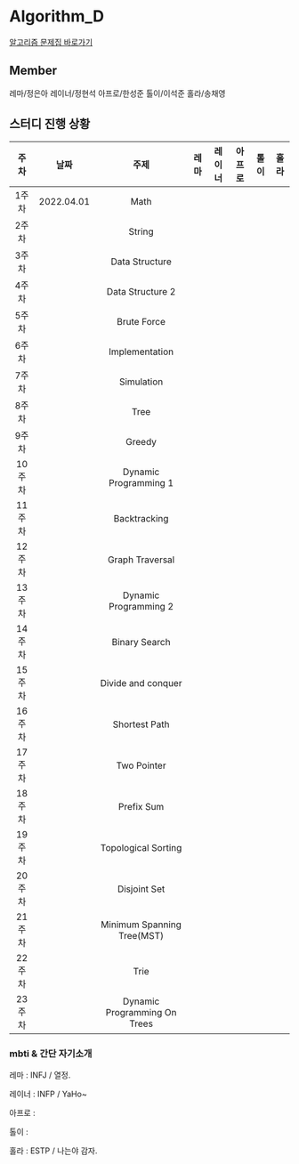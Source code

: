 # Algorithm_D

[알고리즘 문제집 바로가기](https://github.com/UMC-KU/Algorithms_Challenge)


## Member
레마/정은아 레이너/정현석 아프로/한성준 톨이/이석준 홀라/송채영



## 스터디 진행 상황

| 주차 | 날짜 | 주제 | 레마 | 레이너 | 아프로 | 톨이 | 홀라 |
| :--: | :--: | :--: | :--:  | :--: | :--: | :--: | :--: |
| 1주차 | 2022.04.01 | Math |  |  |  |  |  |
| 2주차 |  | String |  |  |  |  |  |
| 3주차 |  | Data Structure |  |  |  |  |  |
| 4주차 |  | Data Structure 2 |  |  |  |  |  |
| 5주차 |  | Brute Force |  |  |  |  |  |
| 6주차 |  | Implementation |  |  |  |  |  |
| 7주차 |  | Simulation |  |  |  |  |  |
| 8주차 |  | Tree |  |  |  |  |  |
| 9주차 |  | Greedy |  |  |  |  |  |
| 10주차 |  | Dynamic Programming 1 |  |  |  |  |  |
| 11주차 |  | Backtracking |  |  |  |  |  |
| 12주차 |  | Graph Traversal |  |  |  |  |  |
| 13주차 |  | Dynamic Programming 2 |  |  |  |  |  |
| 14주차 |  | Binary Search |  |  |  |  |  |
| 15주차 |  | Divide and conquer |  |  |  |  |  |
| 16주차 |  | Shortest Path |  |  |  |  |  |
| 17주차 |  | Two Pointer |  |  |  |  |  |
| 18주차 |  | Prefix Sum |  |  |  |  |  |
| 19주차 |  | Topological Sorting |  |  |  |  |  |
| 20주차 |  | Disjoint Set |  |  |  |  |  |
| 21주차 |  | Minimum Spanning Tree(MST) |  |  |  |  |  |
| 22주차 |  | Trie |  |  |  |  |  |
| 23주차 |  | Dynamic Programming On Trees |  |  |  |  |  |



### mbti & 간단 자기소개
레마 : INFJ / 열정.

레이너 : INFP / YaHo~

아프로 : 

톨이 :

홀라 : ESTP / 나는야 감자.

